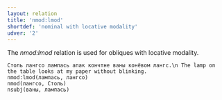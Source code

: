 ```yaml
---
layout: relation
title: 'nmod:lmod'
shortdef: 'nominal with locative modality'
udver: '2'
---
```


The _nmod:lmod_ relation is used for obliques with locative modality.

~~~ sdparse
Столь лангсо лампась апак кончтне ваны конёвом лангс.\n The lamp on the table looks at my paper without blinking.
nmod:lmod(лампась, лангсо)
nmod(лангсо, Столь)
nsubj(ваны, лампась)

~~~

<!-- Interlanguage links updated Ne 5. května 2024, 18:21:23 CEST -->
